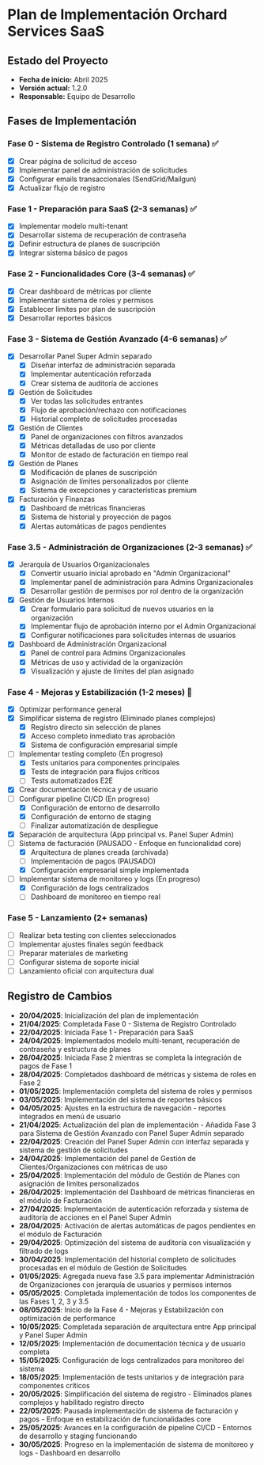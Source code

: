 # Plan de Implementación Orchard Services SaaS

## Estado del Proyecto
- **Fecha de inicio:** Abril 2025
- **Versión actual:** 1.2.0
- **Responsable:** Equipo de Desarrollo

## Fases de Implementación

### Fase 0 - Sistema de Registro Controlado (1 semana) ✅
- [x] Crear página de solicitud de acceso
- [x] Implementar panel de administración de solicitudes
- [x] Configurar emails transaccionales (SendGrid/Mailgun)
- [x] Actualizar flujo de registro

### Fase 1 - Preparación para SaaS (2-3 semanas) ✅
- [x] Implementar modelo multi-tenant
- [x] Desarrollar sistema de recuperación de contraseña
- [x] Definir estructura de planes de suscripción
- [x] Integrar sistema básico de pagos

### Fase 2 - Funcionalidades Core (3-4 semanas) ✅
- [x] Crear dashboard de métricas por cliente
- [x] Implementar sistema de roles y permisos
- [x] Establecer límites por plan de suscripción
- [x] Desarrollar reportes básicos

### Fase 3 - Sistema de Gestión Avanzado (4-6 semanas) ✅
- [x] Desarrollar Panel Super Admin separado
  - [x] Diseñar interfaz de administración separada
  - [x] Implementar autenticación reforzada
  - [x] Crear sistema de auditoría de acciones
  
- [x] Gestión de Solicitudes
  - [x] Ver todas las solicitudes entrantes
  - [x] Flujo de aprobación/rechazo con notificaciones
  - [x] Historial completo de solicitudes procesadas
  
- [x] Gestión de Clientes
  - [x] Panel de organizaciones con filtros avanzados
  - [x] Métricas detalladas de uso por cliente
  - [x] Monitor de estado de facturación en tiempo real
  
- [x] Gestión de Planes
  - [x] Modificación de planes de suscripción
  - [x] Asignación de límites personalizados por cliente
  - [x] Sistema de excepciones y características premium
  
- [x] Facturación y Finanzas
  - [x] Dashboard de métricas financieras
  - [x] Sistema de historial y proyección de pagos
  - [x] Alertas automáticas de pagos pendientes

### Fase 3.5 - Administración de Organizaciones (2-3 semanas) ✅
- [x] Jerarquía de Usuarios Organizacionales
  - [x] Convertir usuario inicial aprobado en "Admin Organizacional"
  - [x] Implementar panel de administración para Admins Organizacionales
  - [x] Desarrollar gestión de permisos por rol dentro de la organización
  
- [x] Gestión de Usuarios Internos
  - [x] Crear formulario para solicitud de nuevos usuarios en la organización
  - [x] Implementar flujo de aprobación interno por el Admin Organizacional
  - [x] Configurar notificaciones para solicitudes internas de usuarios
  
- [x] Dashboard de Administración Organizacional
  - [x] Panel de control para Admins Organizacionales
  - [x] Métricas de uso y actividad de la organización
  - [x] Visualización y ajuste de límites del plan asignado

### Fase 4 - Mejoras y Estabilización (1-2 meses) 🚀
- [x] Optimizar performance general
- [x] Simplificar sistema de registro (Eliminado planes complejos)
  - [x] Registro directo sin selección de planes
  - [x] Acceso completo inmediato tras aprobación
  - [x] Sistema de configuración empresarial simple
- [ ] Implementar testing completo (En progreso)
  - [x] Tests unitarios para componentes principales
  - [x] Tests de integración para flujos críticos
  - [ ] Tests automatizados E2E
- [x] Crear documentación técnica y de usuario
- [ ] Configurar pipeline CI/CD (En progreso)
  - [x] Configuración de entorno de desarrollo
  - [x] Configuración de entorno de staging
  - [ ] Finalizar automatización de despliegue
- [x] Separación de arquitectura (App principal vs. Panel Super Admin)
- [ ] Sistema de facturación (PAUSADO - Enfoque en funcionalidad core)
  - [x] Arquitectura de planes creada (archivada)
  - [ ] Implementación de pagos (PAUSADO)
  - [x] Configuración empresarial simple implementada
- [ ] Implementar sistema de monitoreo y logs (En progreso)
  - [x] Configuración de logs centralizados
  - [ ] Dashboard de monitoreo en tiempo real

### Fase 5 - Lanzamiento (2+ semanas)
- [ ] Realizar beta testing con clientes seleccionados
- [ ] Implementar ajustes finales según feedback
- [ ] Preparar materiales de marketing
- [ ] Configurar sistema de soporte inicial
- [ ] Lanzamiento oficial con arquitectura dual

## Registro de Cambios
- **20/04/2025**: Inicialización del plan de implementación
- **21/04/2025**: Completada Fase 0 - Sistema de Registro Controlado
- **22/04/2025**: Iniciada Fase 1 - Preparación para SaaS
- **24/04/2025**: Implementados modelo multi-tenant, recuperación de contraseña y estructura de planes
- **26/04/2025**: Iniciada Fase 2 mientras se completa la integración de pagos de Fase 1
- **28/04/2025**: Completados dashboard de métricas y sistema de roles en Fase 2
- **01/05/2025**: Implementación completa del sistema de roles y permisos
- **03/05/2025**: Implementación del sistema de reportes básicos
- **04/05/2025**: Ajustes en la estructura de navegación - reportes integrados en menú de usuario
- **21/04/2025**: Actualización del plan de implementación - Añadida Fase 3 para Sistema de Gestión Avanzado con Panel Super Admin separado
- **22/04/2025**: Creación del Panel Super Admin con interfaz separada y sistema de gestión de solicitudes
- **24/04/2025**: Implementación del panel de Gestión de Clientes/Organizaciones con métricas de uso
- **25/04/2025**: Implementación del módulo de Gestión de Planes con asignación de límites personalizados
- **26/04/2025**: Implementación del Dashboard de métricas financieras en el módulo de Facturación
- **27/04/2025**: Implementación de autenticación reforzada y sistema de auditoría de acciones en el Panel Super Admin
- **28/04/2025**: Activación de alertas automáticas de pagos pendientes en el módulo de Facturación
- **29/04/2025**: Optimización del sistema de auditoría con visualización y filtrado de logs
- **30/04/2025**: Implementación del historial completo de solicitudes procesadas en el módulo de Gestión de Solicitudes
- **01/05/2025**: Agregada nueva fase 3.5 para implementar Administración de Organizaciones con jerarquía de usuarios y permisos internos
- **05/05/2025**: Completada implementación de todos los componentes de las Fases 1, 2, 3 y 3.5
- **08/05/2025**: Inicio de la Fase 4 - Mejoras y Estabilización con optimización de performance
- **10/05/2025**: Completada separación de arquitectura entre App principal y Panel Super Admin
- **12/05/2025**: Implementación de documentación técnica y de usuario completa
- **15/05/2025**: Configuración de logs centralizados para monitoreo del sistema
- **18/05/2025**: Implementación de tests unitarios y de integración para componentes críticos
- **20/05/2025**: Simplificación del sistema de registro - Eliminados planes complejos y habilitado registro directo
- **22/05/2025**: Pausada implementación de sistema de facturación y pagos - Enfoque en estabilización de funcionalidades core
- **25/05/2025**: Avances en la configuración de pipeline CI/CD - Entornos de desarrollo y staging funcionando
- **30/05/2025**: Progreso en la implementación de sistema de monitoreo y logs - Dashboard en desarrollo